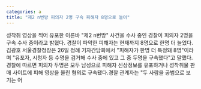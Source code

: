 ```yaml
---
categories: a
title: "제2 n번방 피의자 2명 구속 피해자 8명으로 늘어"
---
```

성착취 영상을 찍어 유포한 이른바 "제2 n번방" 사건을 수사 중인 경찰이 피의자 2명을 구속 수사 중이라고 밝혔다. 경찰이 파악한 피해자는 현재까지 8명으로 한명 더 늘었다.김광호 서울경찰청장은 26일 정례 기자간담회에서 "피해자가 한명 더 특정돼 8명"이라며 "유포자, 시청자 등 수명을 검거해 수사 중에 있고 그 중 두명을 구속했다"고 말했다.경찰에 따르면 피의자 두명은 모두 남성으로 피해자 신상정보를 유포하거나 성착취물 판매 사이트에 피해 영상을 올린 혐의로 구속됐다.경찰 관계자는 "두 사람을 공범으로 보기는 어